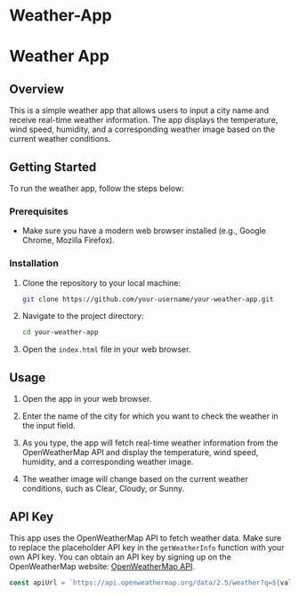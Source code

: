 # Weather-App


# Weather App

## Overview

This is a simple weather app that allows users to input a city name and receive real-time weather information. The app displays the temperature, wind speed, humidity, and a corresponding weather image based on the current weather conditions.

## Getting Started

To run the weather app, follow the steps below:

### Prerequisites

- Make sure you have a modern web browser installed (e.g., Google Chrome, Mozilla Firefox).

### Installation

1. Clone the repository to your local machine:

    ```bash
    git clone https://github.com/your-username/your-weather-app.git
    ```

2. Navigate to the project directory:

    ```bash
    cd your-weather-app
    ```

3. Open the `index.html` file in your web browser.

## Usage

1. Open the app in your web browser.

2. Enter the name of the city for which you want to check the weather in the input field.

3. As you type, the app will fetch real-time weather information from the OpenWeatherMap API and display the temperature, wind speed, humidity, and a corresponding weather image.

4. The weather image will change based on the current weather conditions, such as Clear, Cloudy, or Sunny.

## API Key

This app uses the OpenWeatherMap API to fetch weather data. Make sure to replace the placeholder API key in the `getWeatherInfo` function with your own API key. You can obtain an API key by signing up on the OpenWeatherMap website: [OpenWeatherMap API](https://openweathermap.org/api).

```javascript
const apiUrl = `https://api.openweathermap.org/data/2.5/weather?q=${val}&appid=YOUR_API_KEY&units=metric`;
